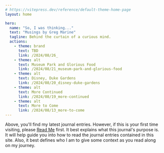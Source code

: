 ```yaml
---
# https://vitepress.dev/reference/default-theme-home-page
layout: home

hero:
  name: "So, I was thinking..."
  text: "Musings by Greg Marine"
  tagline: Behind the curtain of a curious mind.
  actions:
    - theme: brand
      text: TBD
      link: /2024/08/26_
    - theme: alt
      text: Museum Park and Glorious Food
      link: /2024/08/21_museum-park-and-glorious-food
    - theme: alt
      text: Disney, Duke Gardens
      link: /2024/08/20_disney-duke-gardens
    - theme: alt
      text: More Continued
      link: /2024/08/19_more-continued
    - theme: alt
      text: More to Come
      link: /2024/08/13_more-to-come
---
```


Above, you'll find my latest journal entries. However, if this is your first time visiting, please [Read Me](read-me) first. It best explains what this journal's purpose is. It will help guide you into how to read the journal entries contained in this site. Also, it best defines who I am to give some context as you read along on my journey.